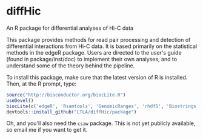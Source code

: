 diffHic
=======

An R package for differential analyses of Hi-C data

This package provides methods for read pair processing and detection of differential interactions from Hi-C data. 
It is based primarily on the statistical methods in the edgeR package. 
Users are directed to the user's guide (found in package/inst/doc) to implement their own analyses, and to understand some of the theory behind the pipeline.

To install this package, make sure that the latest version of R is installed. Then, at the R prompt, type:
```R
source("http://bioconductor.org/biocLite.R")
useDevel()
biocLite(c('edgeR', 'Rsamtools', 'GenomicRanges', 'rhdf5', 'Biostrings', 'BSgenome'))
devtools::install_github("LTLA/diffHic/package")
```

Oh, and you'll also need the `csaw` package.
This is not yet publicly available, so email me if you want to get it.

